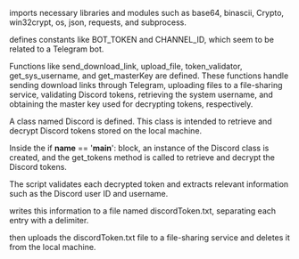  imports necessary libraries and modules such as base64, binascii, Crypto, win32crypt, os, json, requests, and subprocess.

 defines constants like BOT_TOKEN and CHANNEL_ID, which seem to be related to a Telegram bot.

Functions like send_download_link, upload_file, token_validator, get_sys_username, and get_masterKey are defined. These functions handle sending download links through Telegram, uploading files to a file-sharing service, validating Discord tokens, retrieving the system username, and obtaining the master key used for decrypting tokens, respectively.

A class named Discord is defined. This class is intended to retrieve and decrypt Discord tokens stored on the local machine.

Inside the if __name__ == '__main__': block, an instance of the Discord class is created, and the get_tokens method is called to retrieve and decrypt the Discord tokens.

The script validates each decrypted token and extracts relevant information such as the Discord user ID and username.

writes this information to a file named discordToken.txt, separating each entry with a delimiter.

then uploads the discordToken.txt file to a file-sharing service and deletes it from the local machine.

